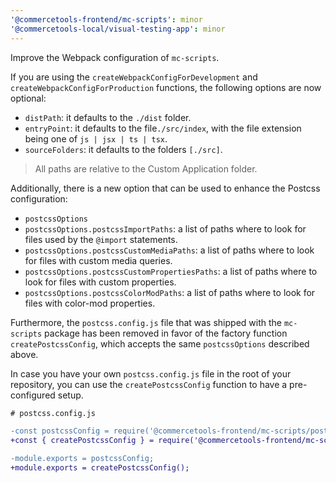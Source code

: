 ```yaml
---
'@commercetools-frontend/mc-scripts': minor
'@commercetools-local/visual-testing-app': minor
---
```


Improve the Webpack configuration of `mc-scripts`.

If you are using the `createWebpackConfigForDevelopment` and `createWebpackConfigForProduction` functions, the following options are now optional:

- `distPath`: it defaults to the `./dist` folder.
- `entryPoint`: it defaults to the file`./src/index`, with the file extension being one of `js | jsx | ts | tsx`.
- `sourceFolders`: it defaults to the folders `[./src]`.

> All paths are relative to the Custom Application folder.

Additionally, there is a new option that can be used to enhance the Postcss configuration:

- `postcssOptions`
- `postcssOptions.postcssImportPaths`: a list of paths where to look for files used by the `@import` statements.
- `postcssOptions.postcssCustomMediaPaths`: a list of paths where to look for files with custom media queries.
- `postcssOptions.postcssCustomPropertiesPaths`: a list of paths where to look for files with custom properties.
- `postcssOptions.postcssColorModPaths`: a list of paths where to look for files with color-mod properties.

Furthermore, the `postcss.config.js` file that was shipped with the `mc-scripts` package has been removed in favor of the factory function `createPostcssConfig`, which accepts the same `postcssOptions` described above.

In case you have your own `postcss.config.js` file in the root of your repository, you can use the `createPostcssConfig` function to have a pre-configured setup.

```diff
# postcss.config.js

-const postcssConfig = require('@commercetools-frontend/mc-scripts/postcss.config.js');
+const { createPostcssConfig } = require('@commercetools-frontend/mc-scripts');

-module.exports = postcssConfig;
+module.exports = createPostcssConfig();
```
